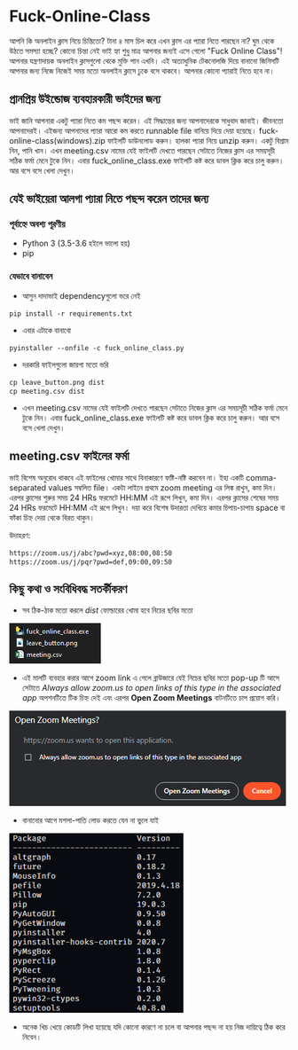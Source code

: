 # Fuck-Online-Class

আপনি কি অনলাইন ক্লাস নিয়ে চিন্তিতো? টানা ৪ মাস চিল করে এখন ক্লাস এর প্যারা নিতে পারছেন না? ঘুম থেকে উঠতে সমস্যা হচ্ছে? কোনো চিন্তা নেই ভাই হ্যা শুধু মাত্র আপনার জন্যই এসে গেলো "Fuck Online Class"! আপনার যন্ত্রণাদায়ক অনলাইন ক্লাসগুলো থেকে মুক্তি পান এখনি। এই অত্যাধুনিক টেকনোলজি দিয়ে বানানো জিনিসটি আপনার জন্য নিজে নিজেই সময় মতো অনলাইন ক্লাসে ঢুকে বসে থাকবে। আপনার কোনো প্যারাই নিতে হবে না।

## প্রানপ্রিয় উইন্ডোজ ব্যবহারকারী ভাইদের জন্য 

ভাই জানি আপনারা একটু প্যারা নিতে কম পছন্দ করেন। এই সিদ্ধান্তের জন্য আপনাদেরকে সাধুবাদ জানাই। জীবনতো আপনাদেরই। এইজন্য আপনাদের প্যারা আরো কম করতে runnable file বানিয়ে দিয়ে দেয়া হয়েছে। fuck-online-class(windows).zip ফাইলটি ডাউনলোড করুন। হালকা প্যারা নিয়ে unzip করুন। একটু বিশ্রাম নিন, পানি খান। এখন meeting.csv নামের যেই ফাইলটি দেখতে পারছেন সেটাতে নিজের ক্লাস এর সময়সূচী সঠিক ফর্মা মেনে টুকে নিন। এবার fuck_online_class.exe ফাইলটি কষ্ট করে ডাবল ক্লিক করে চালু করুন। আর বসে বসে খেলা দেখুন। 

## যেই ভাইয়েরা আলগা প্যারা নিতে পছন্দ করেন তাদের জন্য

### পূর্বাহ্নে অবশ্য পূরণীয়

* Python 3 (3.5-3.6 হইলে ভালো হয়)
* pip

### যেভাবে বানাবেন 

* আসুন দাদাভাই dependencyগুলো ভরে নেই 
```
pip install -r requirements.txt
```

* এবার এটাকে বানাবো  
```
pyinstaller --onfile -c fuck_online_class.py
```

* দরকারি ফাইলগুলো জায়গা মতো ভরি  
```
cp leave_button.png dist
cp meeting.csv dist
```

* এখন meeting.csv নামের যেই ফাইলটি দেখতে পারছেন সেটাতে নিজের ক্লাস এর সময়সূচী সঠিক ফর্মা মেনে টুকে নিন। এবার fuck_online_class.exe ফাইলটি কষ্ট করে ডাবল ক্লিক করে চালু করুন। আর বসে বসে খেলা দেখুন। 

## meeting.csv ফাইলের ফর্মা

ভাই বিশেষ অনুরোধ থাকবে এই ফাইলের খোমার সাথে বিনাকারণে ফষ্টি-নষ্টি করবেন না। ইহা একটি comma-separated values সম্বলিত file। একটা লাইনে প্রথমে zoom meeting এর লিঙ্ক রাখুন, কমা দিন। এরপর ক্লাসের শুরুর সময় 24 HRs ফরমেটে HH:MM এই রূপে লিখুন, কমা দিন। এরপর ক্লাসের শেষের সময় 24 HRs ফরমেটে HH:MM এই রূপে লিখুন। দয়া করে বিশেষ উদারতা দেখিয়ে কমার চিপায়-চাপায় space বা ফাঁকা চিহ্ন দেয়া থেকে বিরত থাকুন।

উদাহরণ:
```
https://zoom.us/j/abc?pwd=xyz,08:00,08:50
https://zoom.us/j/pqr?pwd=def,09:00,09:50
```


## কিছু কথা ও সংবিধিবদ্ধ সতর্কীকরণ 

* সব ঠিক-ঠাক মতো করলে *dist* ফোল্ডারের  খোমা হবে নিচের ছবির মতো 


![folder-structure](./readme/folder-structure.png)

* এই মালটি ব্যবহার করার আগে zoom link এ গেলে ব্রাউজারে যেই নিচের ছবির মতো pop-up টি আসে সেটাতে *Always allow zoom.us to open links of this type in the associated app* অপশনটিতে টিক চিহ্ন দেই এবং এরপর **Open Zoom Meetings** বাটনটিতে চাপ প্রয়োগ করি।

![browser-popup](./readme/browser-popup.png)

* বানানোর আগে মশলা-পাতি লোড করতে যেন না ভুলে যাই

![requirements](./readme/requirements.png)

* অনেক খিচ খেয়ে কোডটি লিখা হয়েছে যদি কোনো কারণে না চলে বা আপনার পছন্দ না হয় নিজ দায়িত্বে ঠিক করে নিবেন।
